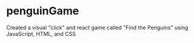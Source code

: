 # penguinGame
Created a visual "click" and react game called "Find the Penguins" using JavaScript, HTML, and CSS
